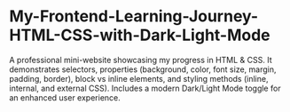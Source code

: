 # My-Frontend-Learning-Journey-HTML-CSS-with-Dark-Light-Mode
A professional mini-website showcasing my progress in HTML &amp; CSS. It demonstrates selectors, properties (background, color, font size, margin, padding, border), block vs inline elements, and styling methods (inline, internal, and external CSS). Includes a modern Dark/Light Mode toggle for an enhanced user experience.
